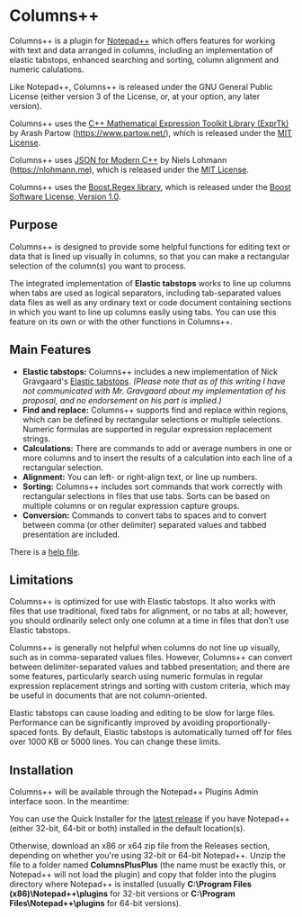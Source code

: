 # Columns++

Columns++ is a plugin for [Notepad++](https://github.com/notepad-plus-plus/notepad-plus-plus) which offers features for working with text and data arranged in columns, including an implementation of elastic tabstops, enhanced searching and sorting, column alignment and numeric calulations.

Like Notepad++, Columns++ is released under the GNU General Public License (either version 3 of the License, or, at your option, any later version).

Columns++ uses the [C++ Mathematical Expression Toolkit Library
(ExprTk)](https://github.com/ArashPartow/exprtk) by Arash Partow (https://www.partow.net/), which is released under the [MIT License](https://www.opensource.org/licenses/MIT).

Columns++ uses [JSON for Modern C++](https://github.com/nlohmann/json) by Niels Lohmann (https://nlohmann.me), which is released under the [MIT License](https://www.opensource.org/licenses/MIT).

Columns++ uses the [Boost.Regex library](https://github.com/boostorg/regex/), which is released under the [Boost Software License, Version 1.0](https://www.boost.org/LICENSE_1_0.txt).

## Purpose

Columns++ is designed to provide some helpful functions for editing text or data that is lined up visually in columns, so that you can make a rectangular selection of the column(s) you want to process.

The integrated implementation of __Elastic tabstops__ works to line up columns when tabs are used as logical separators, including tab-separated values data files as well as any ordinary text or code document containing sections in which you want to line up columns easily using tabs. You can use this feature on its own or with the other functions in Columns++.

## Main Features

* __Elastic tabstops:__ Columns++ includes a new implementation of Nick Gravgaard's [Elastic tabstops](https://nickgravgaard.com/elastic-tabstops/). _(Please note that as of this writing I have not communicated with Mr. Gravgaard about my implementation of his proposal, and no endorsement on his part is implied.)_
* __Find and replace:__ Columns++ supports find and replace within regions, which can be defined by rectangular selections or multiple selections. Numeric formulas are supported in regular expression replacement strings.
* __Calculations:__ There are commands to add or average numbers in one or more columns and to insert the results of a calculation into each line of a rectangular selection.
* __Alignment:__ You can left- or right-align text, or line up numbers.
* __Sorting:__ Columns++ includes sort commands that work correctly with rectangular selections in files that use tabs. Sorts can be based on multiple columns or on regular expression capture groups.
* __Conversion:__ Commands to convert tabs to spaces and to convert between comma (or other delimiter) separated values and tabbed presentation are included.

There is a [help file](https://coises.github.io/ColumnsPlusPlus/help.htm).

## Limitations

Columns++ is optimized for use with Elastic tabstops. It also works with files that use traditional, fixed tabs for alignment, or no tabs at all; however, you should ordinarily select only one column at a time in files that don't use Elastic tabstops.

Columns++ is generally not helpful when columns do not line up visually, such as in comma-separated values files. However, Columns++ can convert between delimiter-separated values and tabbed presentation; and there are some features, particularly search using numeric formulas in regular expression replacement strings and sorting with custom criteria, which may be useful in documents that are not column-oriented.

Elastic tabstops can cause loading and editing to be slow for large files. Performance can be significantly improved by avoiding proportionally-spaced fonts. By default, Elastic tabstops is automatically turned off for files over 1000 KB or 5000 lines. You can change these limits.

## Installation

Columns++ will be available through the Notepad++ Plugins Admin interface soon. In the meantime:

You can use the Quick Installer for the [latest release](https://github.com/Coises/ColumnsPlusPlus/releases/latest/) if you have Notepad++ (either 32-bit, 64-bit or both) installed in the default location(s).

Otherwise, download an x86 or x64 zip file from the Releases section, depending on whether you're using 32-bit or 64-bit Notepad++. Unzip the file to a folder named __ColumnsPlusPlus__ (the name must be exactly this, or Notepad++ will not load the plugin) and copy that folder into the plugins directory where Notepad++ is installed (usually __C:\Program Files (x86)\Notepad++\plugins__ for 32-bit versions or __C:\Program Files\Notepad++\plugins__ for 64-bit versions).
